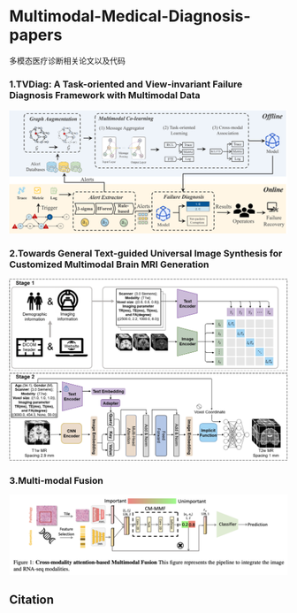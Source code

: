 # Multimodal-Medical-Diagnosis-papers
多模态医疗诊断相关论文以及代码
### 1.TVDiag: A Task-oriented and View-invariant Failure Diagnosis Framework with Multimodal Data
![](./imgs/structure.png)
### 2.Towards General Text-guided Universal Image Synthesis for Customized Multimodal Brain MRI Generation
![](./imgs/github_framework.jpg)
### 3.Multi-modal Fusion
![Overview](https://github.com/hrlblab/CS-MIL/blob/main/Cross_modality.png)<br />
## Citation
```

```
